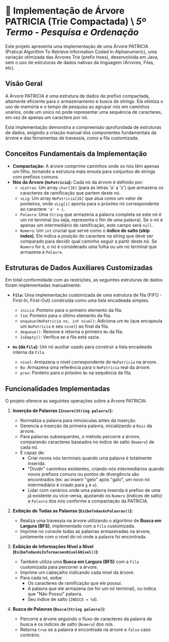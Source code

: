 # 🌳 Implementação de Árvore PATRICIA (Trie Compactada)  \ ***5º Termo - Pesquisa e Ordenação***

Este projeto apresenta uma implementação de uma Árvore PATRICIA (Pratical Algorithm To Retrieve Information Coded In Alphanumeric), uma variação otimizada das Árvores Trie (prefix trees), desenvolvida em Java, sem o uso de estruturas de dados nativas da linguagem (Árvores, Filas, etc).

## Visão Geral

A Árvore PATRICIA é uma estrutura de dados de prefixo compactada, altamente eficiente para o armazenamento e busca de strings. Ela otimiza o uso de memória e o tempo de pesquisa ao agrupar nós em caminhos unários, onde um único nó pode representar uma sequência de caracteres, em vez de apenas um caractere por nó.

Esta implementação demonstra a compreensão aprofundada de estruturas de dados, exigindo a criação manual dos componentes fundamentais da árvore e das ferramentas de travessia, como a fila customizada.

## Conceitos Fundamentais da Implementação

*   **Compactação:** A árvore comprime caminhos onde os nós têm apenas um filho, tornando a estrutura mais enxuta para conjuntos de strings com prefixos comuns.
*   **Nós da Árvore (`NoPatricia`):** Cada nó da árvore é definido por:
    *   `vLetras`: Um array `char[26]` (para as letras 'a' a 'z') que armazena os caracteres de ramificação que partem deste nó.
    *   `vLig`: Um array `NoPatricia[26]` que atua como um vetor de ponteiros, onde `vLig[i]` aponta para o próximo nó correspondente ao caractere `'a' + i`.
    *   `Palavra`: Uma `String` que armazena a palavra completa se este nó é um nó terminal (ou seja, representa o fim de uma palavra). Se o nó é apenas um intermediário de ramificação, este campo será `null`.
    *   `Numero`: Um `int` crucial que serve como o **índice de salto (skip index)**. Ele indica a posição do caractere na string que deve ser comparado para decidir qual caminho seguir a partir deste nó. Se `Numero` for `0`, o nó é considerado uma folha ou um nó terminal que armazena a `Palavra`.

## Estruturas de Dados Auxiliares Customizadas

Em total conformidade com as restrições, as seguintes estruturas de dados foram implementadas manualmente:

*   **`Fila`:** Uma implementação customizada de uma estrutura de fila (FIFO - First-In, First-Out) construída como uma lista encadeada simples.
    *   `inicio`: Ponteiro para o primeiro elemento da fila.
    *   `fim`: Ponteiro para o último elemento da fila.
    *   `enqueue(NoPatricia no, int nivel)`: Adiciona um `No` (que encapsula um `NoPatricia` e seu `nivel`) ao final da fila.
    *   `dequeue()`: Remove e retorna o primeiro `No` da fila.
    *   `IsEmpty()`: Verifica se a fila está vazia.
    
*   **`No` (da `Fila`):** Um nó auxiliar usado para construir a lista encadeada interna da `Fila`.
    *   `nivel`: Armazena o nível correspondente do `NoPatricia` na árvore.
    *   `No`: Armazena uma referência para o `NoPatricia` real da árvore.
    *   `prox`: Ponteiro para o próximo `No` na sequência da fila.

## Funcionalidades Implementadas

O projeto oferece as seguintes operações sobre a Árvore PATRICIA:

1.  **Inserção de Palavras (`Insere(String palavra)`):**
    *   Normaliza a palavra para minúsculas antes da inserção.
    *   Gerencia a inserção da primeira palavra, inicializando a `Raiz` da árvore.
    *   Para palavras subsequentes, o método percorre a árvore, comparando caracteres baseados no índice de salto (`Numero`) de cada nó.
    *   É capaz de:
        *   Criar novos nós terminais quando uma palavra é totalmente inserida.
        *   "Dividir" caminhos existentes, criando nós intermediários quando novos prefixos comuns ou pontos de divergência são encontrados (ex: ao inserir "gelo" após "galo", um novo nó intermediário é criado para `g` e `e`).
        *   Lidar com cenários onde uma palavra inserida é prefixo de uma já existente ou vice-versa, ajustando os `Numero` (índices de salto) e `Palavra` dos nós conforme a compactação da PATRICIA.

2.  **Exibição de Todas as Palavras (`ExibeTodasAsPalavras()`):**
    *   Realiza uma travessia na árvore utilizando o algoritmo de **Busca em Largura (BFS)**, implementado com a `Fila` customizada.
    *   Imprime no console todas as palavras armazenadas na árvore, juntamente com o nível do nó onde a palavra foi encontrada.

3.  **Exibição de Informações Nível a Nível (`ExibeTodasAsInformacoesNivelANivel()`):**
    *   Também utiliza uma **Busca em Largura (BFS)** com a `Fila` customizada para percorrer a árvore.
    *   Imprime um cabeçalho indicando cada nível da árvore.
    *   Para cada nó, exibe:
        *   Os caracteres de ramificação que ele possui.
        *   A palavra que ele armazena (se for um nó terminal), ou indica que "Não Possui" palavra.
        *   Seu índice de salto (`INDICE = %d`).

4.  **Busca de Palavras (`Busca(String palavra)`):**
    *   Percorre a árvore seguindo o fluxo de caracteres da palavra de busca e os índices de salto (`Numero`) dos nós.
    *   Retorna `true` se a palavra é encontrada na árvore e `false` caso contrário.
      
